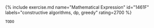 {% include exercise.md name="Mathematical Expression" id="1461F" labels="constructive algorithms, dp, greedy" rating=2700  %}

```
TODO
```
